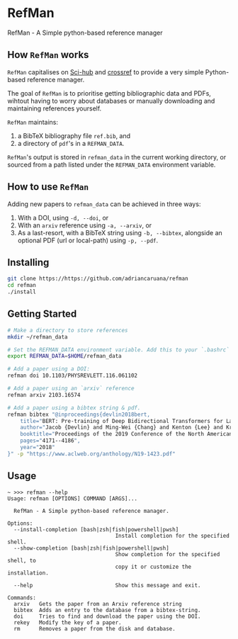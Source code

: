 # RefMan
RefMan - A Simple python-based reference manager

## How `RefMan` works
`RefMan` capitalises on [Sci-hub](https://sci-hub.se/) and [crossref](https://crossref.org) to 
provide a very simple Python-based reference manager.

The goal of `RefMan` is to prioritise getting bibliographic data and PDFs, wihtout having to worry about databases or manually downloading and maintaining references yourself.

`RefMan` maintains:
 1. a BibTeX bibliography file `ref.bib`, and
 2. a directory of `pdf`'s in a `REFMAN_DATA`.

`RefMan`'s output is stored in `refman_data` in the current working directory, or sourced from a
path listed under the `REFMAN_DATA` environment variable.

## How to use `RefMan`

Adding new papers to `refman_data` can be achieved in three ways:
 1. With a DOI, using `-d, --doi`, or
 2. With an `arxiv` reference using `-a, --arxiv`, or
 3. As a last-resort, with a BibTeX string using `-b, --bibtex`, alongside an optional PDF (url or local-path) using `-p, --pdf`.

## Installing

```bash
git clone https://https://github.com/adriancaruana/refman
cd refman
./install
```

## Getting Started

```bash
# Make a directory to store references
mkdir ~/refman_data

# Set the REFMAN_DATA environment variable. Add this to your `.bashrc` for persistence.
export REFMAN_DATA=$HOME/refman_data

# Add a paper using a DOI:
refman doi 10.1103/PHYSREVLETT.116.061102

# Add a paper using an `arxiv` reference
refman arxiv 2103.16574

# Add a paper using a bibtex string & pdf.
refman bibtex "@inproceedings{devlin2018bert,
	title="BERT: Pre-training of Deep Bidirectional Transformers for Language Understanding",
	author="Jacob {Devlin} and Ming-Wei {Chang} and Kenton {Lee} and Kristina N. {Toutanova}",
	booktitle="Proceedings of the 2019 Conference of the North American Chapter of the Association for Computational Linguistics: Human Language Technologies, Volume 1 (Long and Short Papers)",
	pages="4171--4186",
	year="2018"
}" -p "https://www.aclweb.org/anthology/N19-1423.pdf"
```

## Usage

```
~ >>> refman --help
Usage: refman [OPTIONS] COMMAND [ARGS]...

  RefMan - A Simple python-based reference manager.

Options:
  --install-completion [bash|zsh|fish|powershell|pwsh]
                                  Install completion for the specified shell.
  --show-completion [bash|zsh|fish|powershell|pwsh]
                                  Show completion for the specified shell, to
                                  copy it or customize the installation.

  --help                          Show this message and exit.

Commands:
  arxiv   Gets the paper from an Arxiv reference string
  bibtex  Adds an entry to the database from a bibtex-string.
  doi     Tries to find and download the paper using the DOI.
  rekey   Modify the key of a paper.
  rm      Removes a paper from the disk and database.
```
